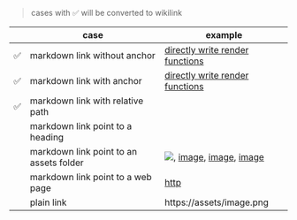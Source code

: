 > cases with ✅ will be converted to wikilink

|     | case                                    | example                                                                                                         |
| --- | --------------------------------------- | --------------------------------------------------------------------------------------------------------------- |
| ✅  | markdown link without anchor            | [directly write render functions](/guide/extras/render-function.html)                                           |
| ✅  | markdown link with anchor               | [directly write render functions](/guide/extras/render-function.html#)                                          |
| ✅  | markdown link with relative path        | [](../a/c.html) <br> [](../../a/c.html)                                                                         |
|     | markdown link point to a heading        | [](#hello)                                                                         |
|     | markdown link point to an assets folder | ![](./images/lifecycle.png), [image](/assets/image.png), [image](./assets/image.png), [image](assets/image.png) |
|     | markdown link point to a web page       | [http](https://assets/image.png)                                                                                |
|     | plain link                              | https://assets/image.png                                                                                        |
